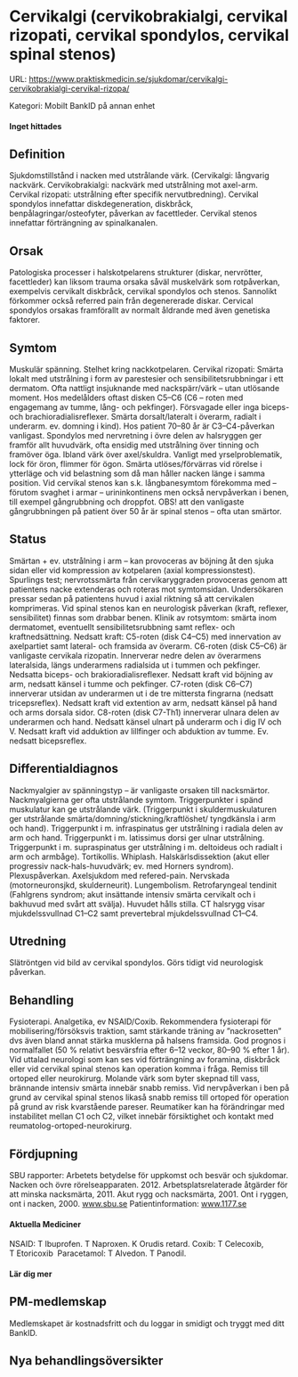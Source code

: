 # Cervikalgi (cervikobrakialgi, cervikal rizopati, cervikal spondylos, cervikal spinal stenos)

URL: https://www.praktiskmedicin.se/sjukdomar/cervikalgi-cervikobrakialgi-cervikal-rizopa/



Kategori: Mobilt BankID på annan enhet

#### Inget hittades

## Definition

Sjukdomstillstånd i nacken med utstrålande värk. (Cervikalgi: långvarig nackvärk. Cervikobrakialgi: nackvärk med utstrålning mot axel-arm. Cervikal rizopati: utstrålning efter specifik nervutbredning).
Cervikal spondylos innefattar diskdegeneration, diskbråck, benpålagringar/osteofyter, påverkan av facettleder. Cervikal stenos innefattar förträngning av spinalkanalen.

## Orsak

Patologiska processer i halskotpelarens strukturer (diskar, nervrötter, facettleder) kan liksom trauma orsaka såväl muskelvärk som rotpåverkan, exempelvis cervikalt diskbråck, cervikal spondylos och stenos. Sannolikt förkommer också referred pain från degenererade diskar. Cervical spondylos orsakas framförallt av normalt åldrande med även genetiska faktorer.

## Symtom

Muskulär spänning. Stelhet kring nackkotpelaren. Cervikal rizopati: Smärta lokalt med utstrålning i form av parestesier och sensibilitetsrubbningar i ett dermatom. Ofta nattligt insjuknande med nackspärr/värk – utan utlösande moment. Hos medelålders oftast disken C5–C6 (C6 – roten med engagemang av tumme, lång- och pekfinger). Försvagade eller inga biceps- och brachioradialisreflexer. Smärta dorsalt/lateralt i överarm, radialt i underarm. ev. domning i kind). Hos patient 70–80 år är C3–C4-påverkan vanligast. Spondylos med nervretning i övre delen av halsryggen ger framför allt huvudvärk, ofta ensidig med utstrålning över tinning och framöver öga. Ibland värk över axel/skuldra. Vanligt med yrselproblematik, lock för öron, flimmer för ögon. Smärta utlöses/förvärras vid rörelse i ytterläge och vid belastning som då man håller nacken länge i samma position.
Vid cervikal stenos kan s.k. långbanesymtom förekomma med – förutom svaghet i armar – urininkontinens men också nervpåverkan i benen, till exempel gångrubbning och droppfot. OBS! att den vanligaste gångrubbningen på patient över 50 år är spinal stenos – ofta utan smärtor.

## Status

Smärtan + ev. utstrålning i arm – kan provoceras av böjning åt den sjuka sidan eller vid kompression av kotpelaren (axial kompressionstest). Spurlings test; nervrotssmärta från cervikaryggraden provoceras genom att patientens nacke extenderas och roteras mot symtomsidan. Undersökaren pressar sedan på patientens huvud i axial riktning så att cervikalen komprimeras.
Vid spinal stenos kan en neurologisk påverkan (kraft, reflexer, sensibilitet) finnas som drabbar benen.
Klinik av rotsymtom: smärta inom dermatomet, eventuellt sensibilitetsrubbning samt reflex- och kraftnedsättning.
Nedsatt kraft:
C5-roten (disk C4–C5) med innervation av axelpartiet samt lateral- och framsida av överarm.
C6-roten (disk C5–C6) är vanligaste cervikala rizopatin. Innerverar nedre delen av överarmens lateralsida, längs underarmens radialsida ut i tummen och pekfinger. Nedsatta biceps- och brakioradialisreflexer. Nedsatt kraft vid böjning av arm, nedsatt känsel i tumme och pekfinger.
C7-roten (disk C6–C7) innerverar utsidan av underarmen ut i de tre mittersta fingrarna (nedsatt tricepsreflex). Nedsatt kraft vid extention av arm, nedsatt känsel på hand och arms dorsala sidor.
C8-roten (disk C7-Th1) innerverar ulnara delen av underarmen och hand. Nedsatt känsel ulnart på underarm och i dig IV och V. Nedsatt kraft vid adduktion av lillfinger och abduktion av tumme. Ev. nedsatt bicepsreflex.

## Differentialdiagnos

Nackmyalgier av spänningstyp – är vanligaste orsaken till nacksmärtor. Nackmyalgierna ger ofta utstrålande symtom. Triggerpunkter i spänd muskulatur kan ge utstrålande värk. (Triggerpunkt i skuldermuskulaturen ger utstrålande smärta/domning/stickning/kraftlöshet/ tyngdkänsla i arm och hand). Triggerpunkt i m. infraspinatus ger utstrålning i radiala delen av arm och hand. Triggerpunkt i m. latissimus dorsi ger ulnar utstrålning. Triggerpunkt i m. supraspinatus ger utstrålning i m. deltoideus och radialt i arm och armbåge).
Tortikollis. Whiplash. Halskärlsdissektion (akut eller progressiv nack-hals-huvudvärk; ev. med Horners syndrom). Plexuspåverkan. Axelsjukdom med refered-pain. Nervskada (motorneuronsjkd, skulderneurit). Lungembolism. Retrofaryngeal tendinit (Fahlgrens syndrom; akut insättande intensiv smärta cervikalt och i bakhuvud med svårt att svälja). Huvudet hålls stilla. CT halsrygg visar mjukdelssvullnad C1–C2 samt prevertebral mjukdelssvullnad C1–C4.

## Utredning

Slätröntgen vid bild av cervikal spondylos. Görs tidigt vid neurologisk påverkan.

## Behandling

Fysioterapi. Analgetika, ev NSAID/Coxib. Rekommendera fysioterapi för mobilisering/försöksvis traktion, samt stärkande träning av ”nackrosetten” dvs även bland annat stärka musklerna på halsens framsida. God prognos i normalfallet (50 % relativt besvärsfria efter 6–12 veckor, 80–90 % efter 1 år). Vid uttalad neurologi som kan ses vid förträngning av foramina, diskbråck eller vid cervikal spinal stenos kan operation komma i fråga. Remiss till ortoped eller neurokirurg. Molande värk som byter skepnad till vass, brännande intensiv smärta innebär snabb remiss. Vid nervpåverkan i ben på grund av cervikal spinal stenos likaså snabb remiss till ortoped för operation på grund av risk kvarstående pareser.
Reumatiker kan ha förändringar med instabilitet mellan C1 och C2, vilket innebär försiktighet och kontakt med reumatolog-ortoped-neurokirurg.

## Fördjupning

SBU rapporter: Arbetets betydelse för uppkomst och besvär och sjukdomar. Nacken och övre rörelseapparaten. 2012. Arbetsplatsrelaterade åtgärder för att minska nacksmärta, 2011. Akut rygg och nacksmärta, 2001. Ont i ryggen, ont i nacken, 2000. www.sbu.se
Patientinformation: www.1177.se

#### Aktuella Mediciner

NSAID: T Ibuprofen. T Naproxen. K Orudis retard.
Coxib: T Celecoxib, T Etoricoxib 
Paracetamol: T Alvedon. T Panodil.

#### Lär dig mer

## PM-medlemskap

Medlemskapet är kostnadsfritt och du loggar in smidigt och tryggt med ditt BankID.

## Nya behandlingsöversikter


